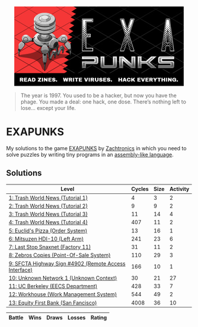 <p align="center"><a href="https://store.steampowered.com/app/716490/EXAPUNKS/" target="_blank" rel="noopener noreferrer"><img src="assets/header.jpg" alt="EXAPUNKS logo"></a></p>

> The year is 1997. You used to be a hacker, but now you have the phage. You made a deal: one hack, one dose. There’s nothing left to lose… except your life.

# EXAPUNKS

My solutions to the game [EXAPUNKS](https://store.steampowered.com/app/716490/EXAPUNKS/) by [Zachtronics](https://www.zachtronics.com/) in which you need to solve puzzles by writing tiny programs in an [assembly-like language](https://steamcommunity.com/sharedfiles/filedetails/?id=1480557969).

## Solutions

<!-- EXA_START -->
| Level                                                                                                                       | Cycles | Size | Activity |
|-----------------------------------------------------------------------------------------------------------------------------|--------|------|----------|
| [1: Trash World News (Tutorial 1)](solutions/01-trash-world-news-tutorial-1)                                                | 4      | 3    | 2        |
| [2: Trash World News (Tutorial 2)](solutions/02-trash-world-news-tutorial-2)                                                | 9      | 9    | 2        |
| [3: Trash World News (Tutorial 3)](solutions/03-trash-world-news-tutorial-3)                                                | 11     | 14   | 4        |
| [4: Trash World News (Tutorial 4)](solutions/04-trash-world-news-tutorial-4)                                                | 407    | 11   | 2        |
| [5: Euclid's Pizza (Order System)](solutions/05-euclids-pizza-order-system)                                                 | 13     | 16   | 1        |
| [6: Mitsuzen HDI-10 (Left Arm)](solutions/06-mitsuzen-hdi-10-left-arm)                                                      | 241    | 23   | 6        |
| [7: Last Stop Snaxnet (Factory 11)](solutions/07-last-stop-snaxnet-factory-11)                                              | 31     | 11   | 2        |
| [8: Zebros Copies (Point-Of-Sale System)](solutions/08-zebros-copies-point-of-sale-system)                                  | 110    | 29   | 3        |
| [9: SFCTA Highway Sign #4902 (Remote Access Interface)](solutions/09-sfcta-highway-sign-4902-remote-access-interface)       | 166    | 10   | 1        |
| [10: Unknown Network 1 (Unknown Context)](solutions/10-unknown-network-1-unknown-context)                                   | 30     | 21   | 27       |
| [11: UC Berkeley (EECS Department)](solutions/11-uc-berkeley-eecs-department)                                               | 428    | 33   | 7        |
| [12: Workhouse (Work Management System)](solutions/12-workhouse-work-management-system)                                     | 544    | 49   | 2        |
| [13: Equity First Bank (San Fancisco)](solutions/13-equity-first-bank-san-fancisco)                                         | 4008   | 36   | 10       |

| Battle                                                                                                                     | Wins | Draws | Losses | Rating |
|----------------------------------------------------------------------------------------------------------------------------|------|-------|--------|--------|
<!-- EXA_END -->
